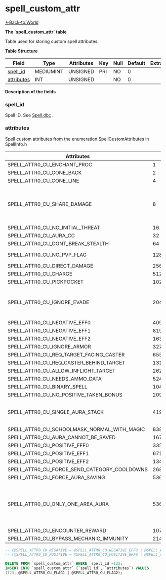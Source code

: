 # spell\_custom\_attr

[<-Back-to:World](database-world)

**The \`spell\_custom\_attr\` table**

Table used for storing custom spell attributes.

**Table Structure**

| Field           | Type      | Attributes | Key | Null | Default | Extra | Comment               |
| --------------- | --------- | ---------- | --- | ---- | ------- | ----- | --------------------- |
| [spell_id][1]   | MEDIUMINT | UNSIGNED   | PRI | NO   | 0       |       | spell id              |
| [attributes][2] | INT       | UNSIGNED   |     | NO   | 0       |       | SpellCustomAttributes |

[1]: #spell_id
[2]: #attributes

**Description of the fields**

### spell_id

Spell ID. See [Spell.dbc](spell_dbc) .

### attributes

Spell custom attributes from the enumeration SpellCustomAttributes in SpellInfo.h

| Attributes                                   | Flag       | Bit value  | Comment                                                               |
| -------------------------------------------- | ---------- | ---------- | --------------------------------------------------------------------- |
| SPELL_ATTR0_CU_ENCHANT_PROC                  | 1          | 0x00000001 |                                                                       |
| SPELL_ATTR0_CU_CONE_BACK                     | 2          | 0x00000002 |                                                                       |
| SPELL_ATTR0_CU_CONE_LINE                     | 4          | 0x00000004 |                                                                       |
| SPELL_ATTR0_CU_SHARE_DAMAGE                  | 8          | 0x00000008 | Meteor like spells (divided damage among all targets)                 |
| SPELL_ATTR0_CU_NO_INITIAL_THREAT             | 16         | 0x00000010 |                                                                       |
| SPELL_ATTR0_CU_AURA_CC                       | 32         | 0x00000020 |                                                                       |
| SPELL_ATTR0_CU_DONT_BREAK_STEALTH            | 64         | 0x00000040 |                                                                       |
| SPELL_ATTR0_CU_NO_PVP_FLAG                   | 128        | 0x00000080 | Does not PvP flag                                                     |
| SPELL_ATTR0_CU_DIRECT_DAMAGE                 | 256        | 0x00000100 |                                                                       |
| SPELL_ATTR0_CU_CHARGE                        | 512        | 0x00000200 |                                                                       |
| SPELL_ATTR0_CU_PICKPOCKET                    | 1024       | 0x00000400 |                                                                       |
| SPELL_ATTR0_CU_IGNORE_EVADE                  | 2048       | 0x00000800 | Do not remove the specified aura upon evading                         |
| SPELL_ATTR0_CU_NEGATIVE_EFF0                 | 4096       | 0x00001000 |                                                                       |
| SPELL_ATTR0_CU_NEGATIVE_EFF1                 | 8192       | 0x00002000 |                                                                       |
| SPELL_ATTR0_CU_NEGATIVE_EFF2                 | 16384      | 0x00004000 |                                                                       |
| SPELL_ATTR0_CU_IGNORE_ARMOR                  | 32768      | 0x00008000 |                                                                       |
| SPELL_ATTR0_CU_REQ_TARGET_FACING_CASTER      | 65536      | 0x00010000 |                                                                       |
| SPELL_ATTR0_CU_REQ_CASTER_BEHIND_TARGET      | 131072     | 0x00020000 |                                                                       |
| SPELL_ATTR0_CU_ALLOW_INFLIGHT_TARGET         | 262144     | 0x00040000 |                                                                       |
| SPELL_ATTR0_CU_NEEDS_AMMO_DATA               | 524288     | 0x00080000 |                                                                       |
| SPELL_ATTR0_CU_BINARY_SPELL                  | 1048576    | 0x00100000 |                                                                       |
| SPELL_ATTR0_CU_NO_POSITIVE_TAKEN_BONUS       | 2097152    | 0x00200000 |                                                                       |
| SPELL_ATTR0_CU_SINGLE_AURA_STACK             | 4194304    | 0x00400000 | All sources add stacks the same aura                                  |
| SPELL_ATTR0_CU_SCHOOLMASK_NORMAL_WITH_MAGIC  | 8388608    | 0x00800000 |                                                                       |
| SPELL_ATTR0_CU_AURA_CANNOT_BE_SAVED          | 16777216   | 0x01000000 |                                                                       |
| SPELL_ATTR0_CU_POSITIVE_EFF0                 | 33554432   | 0x02000000 |                                                                       |
| SPELL_ATTR0_CU_POSITIVE_EFF1                 | 67108864   | 0x04000000 |                                                                       |
| SPELL_ATTR0_CU_POSITIVE_EFF2                 | 134217728  | 0x08000000 |                                                                       |
| SPELL_ATTR0_CU_FORCE_SEND_CATEGORY_COOLDOWNS | 268435456  | 0x10000000 |                                                                       |
| SPELL_ATTR0_CU_FORCE_AURA_SAVING             | 536872960  | 0x20000800 |                                                                       |
| SPELL_ATTR0_CU_ONLY_ONE_AREA_AURA            | 536870912  | 0x20000000 | Only 1 Persistent Area Aura can be active (e.g Marrowgar's coldflame) |
| SPELL_ATTR0_CU_ENCOUNTER_REWARD              | 1073741824 | 0x40000000 |                                                                       |
| SPELL_ATTR0_CU_BYPASS_MECHANIC_IMMUNITY      | 2147483648 | 0x80000000 |                                                                       |

```sql
-- (@SPELL_ATTR0_CU_NEGATIVE = @SPELL_ATTR0_CU_NEGATIVE_EFF0 | @SPELL_ATTR0_CU_NEGATIVE_EFF1 | @SPELL_ATTR0_CU_NEGATIVE_EFF2)
-- (@SPELL_ATTR0_CU_POSITIVE = @SPELL_ATTR0_CU_POSITIVE_EFF0 | @SPELL_ATTR0_CU_POSITIVE_EFF1 | @SPELL_ATTR0_CU_POSITIVE_EFF2)

DELETE FROM `spell_custom_attr` WHERE `spell_id`=123;
INSERT INTO `spell_custom_attr` (`spell_id`, `attributes`) VALUES
(123, @SPELL_ATTR0_CU_FLAG1 | @SPELL_ATTR0_CU_FLAG2);
```
